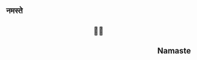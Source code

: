 <div>
<h2 align="left">नमस्ते</h2>
<h2 align="center">🙏🏻</h2>
<h2 align="right">Namaste </h2>
</div>

<!--
**shubhamrindhe/shubhamrindhe** is a ✨ _special_ ✨ repository because its `README.md` (this file) appears on your GitHub profile.

Here are some ideas to get you started:

- 🔭 I’m currently working on ...
- 🌱 I’m currently learning ...
- 👯 I’m looking to collaborate on ...
- 🤔 I’m looking for help with ...
- 💬 Ask me about ...
- 📫 How to reach me: ...
- 😄 Pronouns: ...
- ⚡ Fun fact: ...
-->
